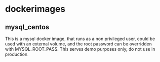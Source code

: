 # dockerimages
## mysql_centos 
This is a mysql docker image, that runs as a non privileged user, could be used with an external volume, and the root password can be overridden with MYSQL_ROOT_PASS.
This serves demo purposes only, do not use in production.


